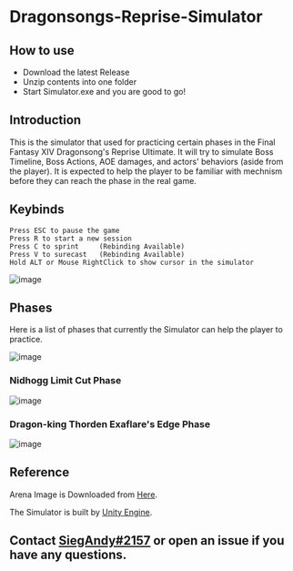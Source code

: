 # Dragonsongs-Reprise-Simulator

## How to use

- Download the latest Release
- Unzip contents into one folder
- Start Simulator.exe and you are good to go!

## Introduction

This is the simulator that used for practicing certain phases in the Final Fantasy XIV Dragonsong's Reprise Ultimate. It will try to simulate Boss Timeline, Boss Actions, AOE damages, and actors' behaviors (aside from the player). It is expected to help the player to be familiar with mechnism before they can reach the phase in the real game.

## Keybinds
```
Press ESC to pause the game
Press R to start a new session
Press C to sprint     (Rebinding Available)
Press V to surecast   (Rebinding Available)
Hold ALT or Mouse RightClick to show cursor in the simulator
```
![image](https://user-images.githubusercontent.com/86433624/174454742-2fcd0998-3db4-4e4c-8bf3-77d5740d6188.png)

## Phases

Here is a list of phases that currently the Simulator can help the player to practice.

![image](https://user-images.githubusercontent.com/86433624/174454634-1e370167-61f4-45f3-87ef-afaa45bde31b.png)

### Nidhogg Limit Cut Phase
![image](https://user-images.githubusercontent.com/86433624/174454578-581ea233-2523-485d-b44a-10cd98c75ba8.png)

### Dragon-king Thorden Exaflare's Edge Phase
![image](https://user-images.githubusercontent.com/86433624/174454655-3e66fb96-c5f4-497e-b159-fcb8dd0890c4.png)

## Reference

Arena Image is Downloaded from [Here](https://github.com/kotarou3/ffxiv-arena-images).

The Simulator is built by [Unity Engine](https://unity.com/).

## Contact [SiegAndy#2157](https://discordapp.com/users/483897747137626116) or open an issue if you have any questions.
